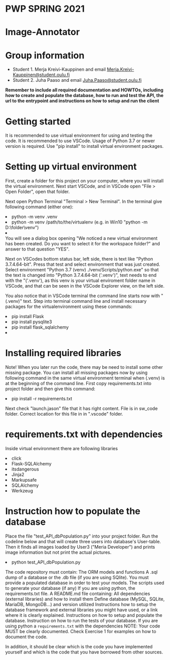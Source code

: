 # PWP SPRING 2021
# Image-Annotator
# Group information
* Student 1. Merja Kreivi-Kauppinen and email Merja.Kreivi-Kauppinen@student.oulu.fi
* Student 2. Juha Paaso             and email Juha.Paaso@student.oulu.fi

__Remember to include all required documentation and HOWTOs, including how to create and populate the database, how to run and test the API, the url to the entrypoint and instructions on how to setup and run the client__

# Getting started
It is recommended to use virtual environment for using and testing the code. It is recommended to use VSCode.  Usage of Python 3.7 or newer version is required. Use "pip install" to install virtual environment packages.

# Setting up virtual environment
First, create a folder for this project on your computer, where you will install the virtual environment. 
Next start VSCode, and in VSCode open "File > Open Folder", open that folder.

Next open Python Terminal "Terminal > New Terminal". In the terminal give following command (either one): 

<li>  python -m venv .venv </li>
<li>  python -m venv /path/to/the/virtualenv (e.g. in Win10 "python -m D:\folder\venv") </li>
<li>  </li>    
You will see a dialog box opening "We noticed a new virtual environment has been created. Do you want to select it for the workspace folder?" and answer to that question "YES". 

Next on VSCodes bottom status bar, left side, there is text like "Python 3.7.4.64-bit". Press that test and select environment that was just created. Select environment "Python 3.7 (venv) ./venv/Scripts/python.exe" so that the text is changed into "Python 3.7.4.64-bit ('.venv')", text needs to end with the "('.venv'), as this venv is your virtual enviroment folder name in VSCode, and that can be seen in the VSCode Explorer view, on the left side. 

You also notice that in VSCode terminal the command line starts now with "(.venv)" text. Step into terminal command line and install necessary packages for the virtualenvironment using these commands:

<li>  pip install Flask</li>
<li>  pip install pysqlite3</li>
<li>  pip install flask_sqlalchemy</li>
<li>   </li>  

# Installing required libraries
Note! When you later run the code, there may be need to install some other missing package. You can install all missing packages now by using following command in the same virtual environment terminal when (.venv) is at the beginning of the command line. First copy requirements.txt into project folder and then give this command:
<li>  pip install -r requirements.txt

Next check "launch.jason" file that it has right content. File is in sw_code folder. Correct location for this file in in ".vscode" folder.

# requirements.txt with dependencies
Inside virtual environment there are following libraries
<li> click </li>
<li> Flask-SQLAlchemy </li>
<li> itsdangerous </li>
<li> Jinja2 </li>
<li> Markupsafe </li>
<li> SQLAlchemy </li>
<li> Werkzeug </li>

# Instruction how to populate the database
Place the file "test_API_dbPopulation.py" into your project folder. Run the codeline below and that will create three users into database's User-table. Then it finds all images loaded by User3 ("Meria Developer") and prints image information but not print the actual pictures.
<li>  python test_API_dbPopulation.py


The code repository must contain:
The ORM models and functions
A .sql dump of a database or the .db file (if you are using SQlite). You must provide a populated database in order to test your models.
The scripts used to generate your database (if any)
If you are using python, the requirements.txt file.
A README.md file containing:
All dependencies (external libraries) and how to install them
Define database (MySQL, SQLite, MariaDB, MongoDB...) and version utilized
Instructions how to setup the database framework and external libraries you might have used, or a link where it is clearly explained.
Instructions on how to setup and populate the database.
Instruction on how to run the tests of your database.
If you are using python a `requirements.txt` with the dependencies
NOTE: Your code MUST be clearly documented. Check Exercise 1 for examples on how to document the code.

In addition, it should be clear which is the code you have implemented yourself and which is the code that you have borrowed from other sources.
